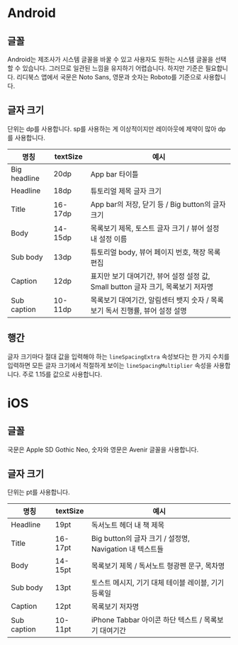 # Android

## 글꼴

Android는 제조사가 시스템 글꼴을 바꿀 수 있고 사용자도 원하는 시스템 글꼴을 선택할 수 있습니다. 그러므로 일관된 느낌을 유지하기 어렵습니다. 하지만 기준은 필요합니다. 리디북스 앱에서 국문은 Noto Sans, 영문과 숫자는 Roboto를 기준으로 사용합니다.

## 글자 크기

단위는 dp를 사용합니다. sp를 사용하는 게 이상적이지만 레이아웃에 제약이 많아 dp를 사용합니다.

| 명칭         | textSize | 예시                                                         |
| ------------ | -------- | ------------------------------------------------------------ |
| Big headline | 20dp     | App bar 타이틀                                               |
| Headline     | 18dp     | 튜토리얼 제목 글자 크기                                      |
| Title        | 16-17dp  | App bar의 저장, 닫기 등 / Big button의 글자 크기             |
| Body         | 14-15dp  | 목록보기 제목, 토스트 글자 크기 / 뷰어 설정 내 설정 이름     |
| Sub body     | 13dp     | 튜토리얼 body, 뷰어 페이지 번호, 책장 목록 편집              |
| Caption      | 12dp     | 표지만 보기 대여기간, 뷰어 설정 설정 값, Small button 글자 크기, 목록보기 저자명 |
| Sub caption  | 10-11dp  | 목록보기 대여기간, 알림센터 뱃지 숫자 / 목록보기 독서 진행률, 뷰어 설정 설명 |

## 행간

글자 크기마다 절대 값을 입력해야 하는 `lineSpacingExtra` 속성보다는 한 가지 수치를 입력하면 모든 글자 크기에서 적절하게 보이는 `lineSpacingMultiplier` 속성을 사용합니다. 주로 1.15를 값으로 사용합니다.

# iOS

## 글꼴

국문은 Apple SD Gothic Neo, 숫자와 영문은 Avenir 글꼴을 사용합니다.

## 글자 크기

단위는 pt를 사용합니다. 

| 명칭        | textSize | 예시                                                    |
| ----------- | -------- | ------------------------------------------------------- |
| Headline    | 19pt     | 독서노트 헤더 내 책 제목                                |
| Title       | 16-17pt  | Big button의 글자 크기 / 설정명, Navigation 내 텍스트들 |
| Body        | 14-15pt  | 목록보기 제목 / 독서노트 형광펜 문구, 목차명            |
| Sub body    | 13pt     | 토스트 메시지, 기기 대체 테이블 레이블, 기기 등록일     |
| Caption     | 12pt     | 목록보기 저자명                                         |
| Sub caption | 10-11pt  | iPhone Tabbar 아이콘 하단 텍스트 / 목록보기 대여기간    |
